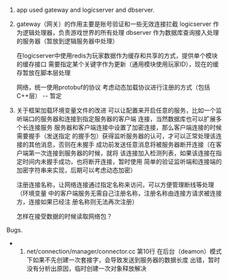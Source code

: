 1. app used gateway and logicserver and dbserver.

2. gateway（网关）的作用主要是账号验证和一些无效连接拦截
   logicserver 作为逻辑处理器，负责游戏世界的所有处理
   dbserver 作为数据库查询接入处理的服务器（暂放到逻辑服务器中处理）

   在logicserver中使用redis为玩家数据作为缓存和共享的方式，提供单个模块的缓存接口
   需要指定某个关键字作为更新（通用模块使用玩家ID），现在的缓存暂放在脚本层处理

   网络，统一使用protobuf的协议
   考虑动态加载协议进行注册的方式（包括C++层） -- 暂定

3. 关于框架加载环境变量文件的改进
   可以让配置来开启任意的服务，比如一个监听端口的服务器和连接到指定服务器的客户端
   连接，当然数据库也可以扩展多个长连接服务
   服务器和客户端连接中设置了加密连接，那么客户端连接的时候需要握手（发送指定
   的握手包）获得监听服务器的认可，才可以正常处理该连接的其他消息，否则在未握手
   成功前发送任意消息将被服务器断开连接（在客户端第一次连接到服务器的时候，就将
   该连接加入检测列表，如果该连接在指定时间内未握手成功，也将断开连接，暂时使用
   简单的验证监听端和连接端的加密字符串来实现，后期可以考虑动态加密）

   注册连接名称，让网络连接通过指定名称来访问，可以方便管理断线等处理（环境变量
   中的客户端服务无需自己注册名称，注册名称由连接方请求被连接方，连接如果已经注
   册名称则无法再次注册）

   怎样在接受数据的时候读取网络包？


Bugs.
 - 1. net/connection/manager/connector.cc 第10行
      在后台（deamon）模式下如果不先创建一次套接字，会导致发送到服务器的数据长度
      出错，暂时没有分析出原因，临时创建一次对象释放解决
